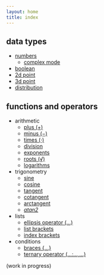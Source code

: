 ```yaml
---
layout: home
title: index
---
```


## data types

* [numbers](/datatypes/number)
    * [complex mode](/datatypes/complex)
* [boolean](/datatypes/boolean)
* [2d point](/datatypes/2dpoint)
* [3d point](/datatypes/3dpoint)
* [distribution](/datatypes/dist)

## functions and operators

* arithmetic
    * [plus (+)](/funcs/plus)
    * [minus (−)](/funcs/minus)
    * [times (⋅)](/funcs/times)
    * [division](/funcs/divide)
    * [exponents](/funcs/exponent)
    * [roots (√)](/funcs/root)
    * [logarithms](/funcs/logarithm)
* trigonometry
    * [sine](/funcs/sin)
    * [cosine](/funcs/cos)
    * [tangent](/funcs/tan)
    * [cotangent](/funcs/cot)
    * [arctangent](/funcs/arctan)
    * *[atan2](/funcs/arctan2)*
* lists
    * [ellipsis operator (…)](/funcs/ellipsis)
    * [list brackets](/funcs/listbracket)
    * [index brackets](/funcs/indexbracket)
* conditions
    * [braces {…}](/funcs/brace)
    * [ternary operator (…:…,…)](/funcs/ifthenelse)


(work in progress)